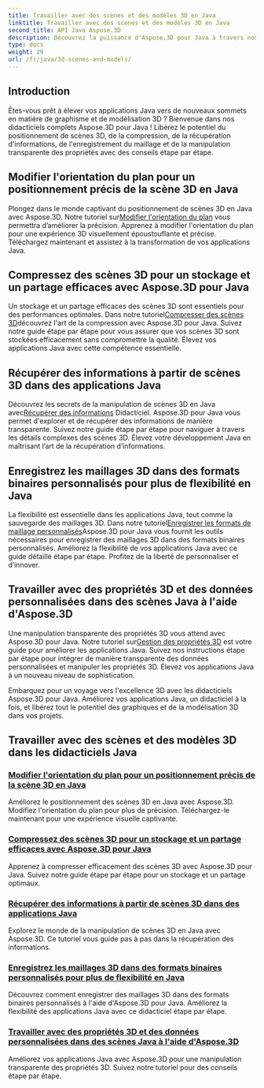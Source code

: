 ```yaml
---
title: Travailler avec des scènes et des modèles 3D en Java
linktitle: Travailler avec des scènes et des modèles 3D en Java
second_title: API Java Aspose.3D
description: Découvrez la puissance d'Aspose.3D pour Java à travers nos tutoriels. Améliorez la précision, l'efficacité du stockage et la manipulation des scènes 3D dans vos applications Java.
type: docs
weight: 29
url: /fr/java/3d-scenes-and-models/
---
```

## Introduction

Êtes-vous prêt à élever vos applications Java vers de nouveaux sommets en matière de graphisme et de modélisation 3D ? Bienvenue dans nos didacticiels complets Aspose.3D pour Java ! Libérez le potentiel du positionnement de scènes 3D, de la compression, de la récupération d'informations, de l'enregistrement du maillage et de la manipulation transparente des propriétés avec des conseils étape par étape.

## Modifier l'orientation du plan pour un positionnement précis de la scène 3D en Java

 Plongez dans le monde captivant du positionnement de scènes 3D en Java avec Aspose.3D. Notre tutoriel sur[Modifier l'orientation du plan](./change-plane-orientation/) vous permettra d’améliorer la précision. Apprenez à modifier l'orientation du plan pour une expérience 3D visuellement époustouflante et précise. Téléchargez maintenant et assistez à la transformation de vos applications Java.

## Compressez des scènes 3D pour un stockage et un partage efficaces avec Aspose.3D pour Java

 Un stockage et un partage efficaces des scènes 3D sont essentiels pour des performances optimales. Dans notre tutoriel[Compresser des scènes 3D](./compress-3d-scenes/)découvrez l'art de la compression avec Aspose.3D pour Java. Suivez notre guide étape par étape pour vous assurer que vos scènes 3D sont stockées efficacement sans compromettre la qualité. Élevez vos applications Java avec cette compétence essentielle.

## Récupérer des informations à partir de scènes 3D dans des applications Java

 Découvrez les secrets de la manipulation de scènes 3D en Java avec[Récupérer des informations](./get-scene-information/) Didacticiel. Aspose.3D pour Java vous permet d'explorer et de récupérer des informations de manière transparente. Suivez notre guide étape par étape pour naviguer à travers les détails complexes des scènes 3D. Élevez votre développement Java en maîtrisant l’art de la récupération d’informations.

## Enregistrez les maillages 3D dans des formats binaires personnalisés pour plus de flexibilité en Java

 La flexibilité est essentielle dans les applications Java, tout comme la sauvegarde des maillages 3D. Dans notre tutoriel[Enregistrer les formats de maillage personnalisés](./save-custom-mesh-formats/)Aspose.3D pour Java vous fournit les outils nécessaires pour enregistrer des maillages 3D dans des formats binaires personnalisés. Améliorez la flexibilité de vos applications Java avec ce guide détaillé étape par étape. Profitez de la liberté de personnaliser et d’innover.

## Travailler avec des propriétés 3D et des données personnalisées dans des scènes Java à l'aide d'Aspose.3D

 Une manipulation transparente des propriétés 3D vous attend avec Aspose.3D pour Java. Notre tutoriel sur[Gestion des propriétés 3D](./managing-3d-properties-scenes/) est votre guide pour améliorer les applications Java. Suivez nos instructions étape par étape pour intégrer de manière transparente des données personnalisées et manipuler les propriétés 3D. Élevez vos applications Java à un nouveau niveau de sophistication.

Embarquez pour un voyage vers l'excellence 3D avec les didacticiels Aspose.3D pour Java. Améliorez vos applications Java, un didacticiel à la fois, et libérez tout le potentiel des graphiques et de la modélisation 3D dans vos projets.
## Travailler avec des scènes et des modèles 3D dans les didacticiels Java
### [Modifier l'orientation du plan pour un positionnement précis de la scène 3D en Java](./change-plane-orientation/)
Améliorez le positionnement des scènes 3D en Java avec Aspose.3D. Modifiez l'orientation du plan pour plus de précision. Téléchargez-le maintenant pour une expérience visuelle captivante.
### [Compressez des scènes 3D pour un stockage et un partage efficaces avec Aspose.3D pour Java](./compress-3d-scenes/)
Apprenez à compresser efficacement des scènes 3D avec Aspose.3D pour Java. Suivez notre guide étape par étape pour un stockage et un partage optimaux.
### [Récupérer des informations à partir de scènes 3D dans des applications Java](./get-scene-information/)
Explorez le monde de la manipulation de scènes 3D en Java avec Aspose.3D. Ce tutoriel vous guide pas à pas dans la récupération des informations.
### [Enregistrez les maillages 3D dans des formats binaires personnalisés pour plus de flexibilité en Java](./save-custom-mesh-formats/)
Découvrez comment enregistrer des maillages 3D dans des formats binaires personnalisés à l'aide d'Aspose.3D pour Java. Améliorez la flexibilité des applications Java avec ce didacticiel étape par étape.
### [Travailler avec des propriétés 3D et des données personnalisées dans des scènes Java à l'aide d'Aspose.3D](./managing-3d-properties-scenes/)
Améliorez vos applications Java avec Aspose.3D pour une manipulation transparente des propriétés 3D. Suivez notre tutoriel pour des conseils étape par étape.